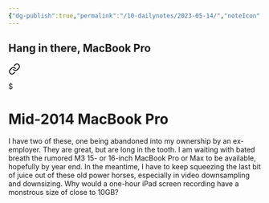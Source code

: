```yaml
---
{"dg-publish":true,"permalink":"/10-dailynotes/2023-05-14/","noteIcon":"2","created":"","updated":""}
---
```


## Hang in there, MacBook Pro


<div class="transclusion internal-embed is-loaded"><a class="markdown-embed-link" href="/mid-2014-mac-book-pro/" aria-label="Open link"><svg xmlns="http://www.w3.org/2000/svg" width="24" height="24" viewBox="0 0 24 24" fill="none" stroke="currentColor" stroke-width="2" stroke-linecap="round" stroke-linejoin="round" class="svg-icon lucide-link"><path d="M10 13a5 5 0 0 0 7.54.54l3-3a5 5 0 0 0-7.07-7.07l-1.72 1.71"></path><path d="M14 11a5 5 0 0 0-7.54-.54l-3 3a5 5 0 0 0 7.07 7.07l1.71-1.71"></path></svg></a><div class="markdown-embed">

$<div class="markdown-embed-title">

# Mid-2014 MacBook Pro

</div>



I have two of these, one being abandoned into my ownership by an ex-employer. They are great, but are long in the tooth. I am waiting with bated breath the rumored M3 15- or 16-inch MacBook Pro or Max to be available, hopefully by year end. In the meantime, I have to keep squeezing the last bit of juice out of these old power horses, especially in video downsampling and downsizing. Why would a one-hour iPad screen recording have a monstrous size of close to 10GB? 

</div></div>
